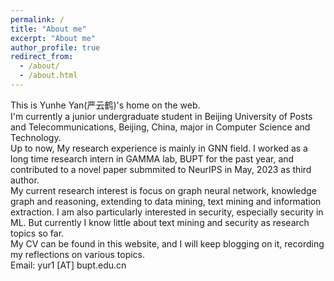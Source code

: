 ```yaml
---
permalink: /
title: "About me"
excerpt: "About me"
author_profile: true
redirect_from: 
  - /about/
  - /about.html
---
```


This is Yunhe Yan(严云鹤)'s home on the web.  
I'm currently a junior undergraduate student in Beijing University of Posts and Telecommunications, Beijing, China, major in Computer Science and Technology.  
Up to now, My research experience is mainly in GNN field. I worked as a long time research intern in GAMMA lab, BUPT for the past year, and contributed to a novel paper submmited to NeurIPS in May, 2023 as third author.  
My current research interest is focus on graph neural network, knowledge graph and reasoning, extending to data mining, text mining and information extraction. I am also particularly interested in security, especially security in ML. But currently I know little about text mining and security as research topics so far.  
My CV can be found in this website, and I will keep blogging on it, recording my reflections on various topics.  
Email: yur1 [AT] bupt.edu.cn  
